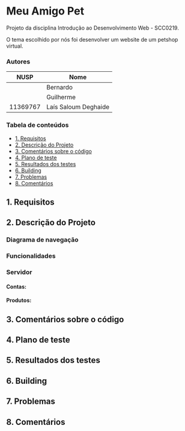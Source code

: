 # Meu Amigo Pet

Projeto da disciplina Introdução ao Desenvolvimento Web - SCC0219.

O tema escolhido por nós foi desenvolver um website de um petshop virtual.

### Autores

| NUSP     | Nome                       |
|----------|----------------------------|
|          |	Bernardo                  |
|          |  Guilherme                 |
| 11369767 | Laís Saloum Deghaide       |

### Tabela de conteúdos 

- [1. Requisitos](#1-requisitos)
- [2. Descrição do Projeto](#2-descrição-do-projeto)
- [3. Comentários sobre o código](#3-comentários-sobre-o-código)
- [4. Plano de teste](#4-plano-de-teste)
- [5. Resultados dos testes](#5-resultados-dos-testes)
- [6. Building](#6-building)
- [7. Problemas](#7-problemas)
- [8. Comentários](#8-comentários)

## 1. Requisitos


## 2. Descrição do Projeto


### Diagrama de navegação

### Funcionalidades

### Servidor

#### Contas:

#### Produtos:

## 3. Comentários sobre o código

## 4. Plano de teste


## 5. Resultados dos testes


## 6. Building


## 7. Problemas


## 8. Comentários
